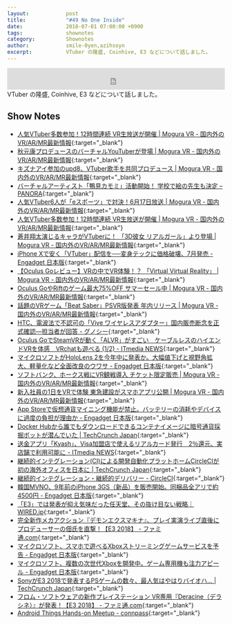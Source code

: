 ```yaml
---
layout:            post
title:             "#49 No One Inside"
date:              2018-07-01 07:00:00 +0900
tags:              shownotes
category:          Shownotes
author:            smile-0yen,azihsoyn
excerpt:           VTuber の隆盛, Coinhive, E3 などについて話しました。
---
```

<iframe width="100%" height="50" scrolling="no" frameborder="no" src="https://w.soundcloud.com/player/?url=https%3A//api.soundcloud.com/tracks/465672051&amp;auto_play=false&amp;hide_related=false&amp;show_user=true&amp;show_reposts=false&amp;visual=false&amp;show_artwork=false&amp;default_height=75"></iframe>
VTuber の隆盛, Coinhive, E3 などについて話しました。

## Show Notes
- [人気VTuber多数参加！12時間連続 VR生放送が開催 \| Mogura VR \- 国内外のVR/AR/MR最新情報](https://www.moguravr.com/phi-matsuri/){:target="_blank"}
- [秋元康プロデュースのバーチャルYouTuberが登場 \| Mogura VR \- 国内外のVR/AR/MR最新情報](https://www.moguravr.com/fujimasakura-vtuber/){:target="_blank"}
- [キズナアイ参加のupd8、VTuber歌手を共同プロデュース \| Mogura VR \- 国内外のVR/AR/MR最新情報](https://www.moguravr.com/yuni-vtuber/){:target="_blank"}
- [バーチャルアーティスト「鴨見カモミ」活動開始！ 学校で絵の先生も決定 – PANORA](http://panora.tokyo/65102/){:target="_blank"}
- [人気VTuber6人が「eスポーツ」で対決！6月17日放送 \| Mogura VR \- 国内外のVR/AR/MR最新情報](https://www.moguravr.com/vtuber-e-sports/){:target="_blank"}
- [人気VTuber多数参加！12時間連続 VR生放送が開催 \| Mogura VR \- 国内外のVR/AR/MR最新情報](https://www.moguravr.com/phi-matsuri/){:target="_blank"}
- [蒼井翔太演じるキャラがVTuberに！ 「3D彼女 リアルガール」より登場 \| Mogura VR \- 国内外のVR/AR/MR最新情報](https://www.moguravr.com/3dkanojo-vtuber/){:target="_blank"}
- [iPhone Xで安く「VTuber」配信を──変身テックに価格破壊、7月発売 \- Engadget 日本版](https://japanese.engadget.com/2018/06/12/iphone-x-vtuber-7/){:target="_blank"}
- [【Oculus Goレビュー】VRの中でVR体験！？ 「Virtual Virtual Reality」 \| Mogura VR \- 国内外のVR/AR/MR最新情報](https://www.moguravr.com/virtual-virtual-reality/){:target="_blank"}
- [Oculus GoやRiftのゲーム最大75%OFF サマーセール中 \| Mogura VR \- 国内外のVR/AR/MR最新情報](https://www.moguravr.com/oculus-summer-sale/){:target="_blank"}
- [話題のVRゲーム「Beat Saber」PSVR版発表 年内リリース \| Mogura VR \- 国内外のVR/AR/MR最新情報](https://www.moguravr.com/psvr-beat-saber/){:target="_blank"}
- [HTC、電波法で不認可の「Vive ワイヤレスアダプター」国内販売断念を正式確認―担当者が回答 \- グノシー](https://gunosy.com/articles/af484){:target="_blank"}
- [Oculus GoでSteamVRが動く「ALVR」がすごい　ケーブルレスのハイエンドVRを体感　VRchatも遊べる \(1/2\) \- ITmedia NEWS](http://www.itmedia.co.jp/news/articles/1806/15/news071.html){:target="_blank"}
- [マイクロソフトがHoloLens 2を今年中に発表か。大幅値下げと視野角拡大、軽量化など全面改良のウワサ \- Engadget 日本版](https://japanese.engadget.com/2018/06/14/hololens-2/){:target="_blank"}
- [ソフトバンク、ホークス戦にVR観戦導入 チケット限定販売 \| Mogura VR \- 国内外のVR/AR/MR最新情報](https://www.moguravr.com/softbank-hawks-vr-2/){:target="_blank"}
- [新入社員の1日をVRで体験 東急建設がスマホアプリ公開 \| Mogura VR \- 国内外のVR/AR/MR最新情報](https://www.moguravr.com/tokyu-cnst-vr-app/){:target="_blank"}
- [App Storeで仮想通貨マイニング機能が禁止。バッテリーの消耗やデバイスに過度の負担が理由か \- Engadget 日本版](https://japanese.engadget.com/2018/06/12/app-store/){:target="_blank"}
- [Docker Hubから誰でもダウンロードできるコンテナイメージに暗号通貨採掘ボットが潜んでいた \| TechCrunch Japan](https://jp.techcrunch.com/2018/06/16/2018-06-15-tainted-crypto-mining-containers-pulled-from-docker-hub/?guccounter=1){:target="_blank"}
- [送金アプリ「Kyash」、Visa加盟店で使えるリアルカード発行　2％還元、実店舗で利用可能に \- ITmedia NEWS](http://www.itmedia.co.jp/news/articles/1806/07/news103.html){:target="_blank"}
- [継続的インテグレーション\(CI\)による開発自動化プラットホームCircleCIが初の海外オフィスを日本に \| TechCrunch Japan](https://jp.techcrunch.com/2018/06/12/2018-06-11-circleci-japan/?guccounter=1){:target="_blank"}
- [継続的インテグレーション・継続的デリバリー \- CircleCI](https://circleci.jp/){:target="_blank"}
- [韓国MVNO、9年前のiPhone 3GS（新品）を販売開始。同梱品全アリで約4500円 \- Engadget 日本版](https://japanese.engadget.com/2018/06/15/mvno-9-iphone-3gs-4500/){:target="_blank"}
- [「E3」では発表が抑え気味だった任天堂、その抜け目ない戦略｜WIRED\.jp](https://wired.jp/2018/06/15/e3-2018-nintendo-direct/){:target="_blank"}
- [完全新作メカアクション『デモンエクスマキナ』、プレイ実演ライブ直後にプロデューサーの佃氏を直撃！【E3 2018】 \- ファミ通\.com](https://www.famitsu.com/news/201806/15159210.html){:target="_blank"}
- [マイクロソフト、スマホで遊べるXboxストリーミングゲームサービスを予告 \- Engadget 日本版](https://japanese.engadget.com/2018/06/10/xboxstream/){:target="_blank"}
- [マイクロソフト、複数の次世代Xboxを開発中。ゲーム専用機も注力アピール \- Engadget 日本版](https://japanese.engadget.com/2018/06/11/xbox/){:target="_blank"}
- [SonyがE3 2018で発表するPSゲームの数々、最人気はやはりバイオハ… \| TechCrunch Japan](https://jp.techcrunch.com/2018/06/12/2018-06-11-heres-what-sony-announced-at-e3-2018/){:target="_blank"}
- [フロム・ソフトウェアの新作プレイステーション VR専用『Deracine（デラシネ）』が発表！【E3 2018】 \- ファミ通\.com](https://www.famitsu.com/news/201806/12158930.html){:target="_blank"}
- [Android Things Hands\-on Meetup \- connpass](https://connpass.com/event/88499/){:target="_blank"}
